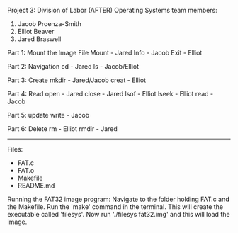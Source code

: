 Project 3: Division of Labor (AFTER) Operating Systems team members:

1. Jacob Proenza-Smith
2. Elliot Beaver
3. Jared Braswell

Part 1: Mount the Image File
Mount - Jared
Info - Jacob
Exit - Elliot

Part 2: Navigation
cd - Jared
ls - Jacob/Elliot

Part 3: Create
mkdir - Jared/Jacob
creat - Elliot

Part 4: Read
open - Jared
close - Jared
lsof - Elliot
lseek - Elliot
read - Jacob

Part 5: update
write - Jacob

Part 6: Delete
rm - Elliot
rmdir - Jared

----------------------------------------------------------------------

Files:

- FAT.c
- FAT.o
- Makefile
- README.md

Running the FAT32 image program: Navigate to the folder holding FAT.c and the Makefile. 
Run the 'make' command in the terminal. This will create the executable called 'filesys'. Now run './filesys fat32.img' and this will load the image.


